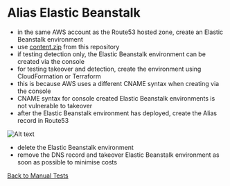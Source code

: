 # Alias Elastic Beanstalk
* in the same AWS account as the Route53 hosted zone, create an Elastic Beanstalk environment
* use [content.zip](../../terraform-modules/lambda-takeover/code/takeover/eb-content/content.zip) from this repository
* if testing detection only, the Elastic Beanstalk environment can be created via the console
* for testing takeover and detection, create the environment using CloudFormation or Terraform
* this is because AWS uses a different CNAME syntax when creating via the console
* CNAME syntax for console created Elastic Beanstalk environments is not vulnerable to takeover
* after the Elastic Beanstalk environment has deployed, create the Alias record in Route53

![Alt text](images/alias-eb.png?raw=true "DNS Record")

* delete the Elastic Beanstalk environment
* remove the DNS record and takeover Elastic Beanstalk environment as soon as possible to minimise costs

[Back to Manual Tests](../manual-tests.md)
